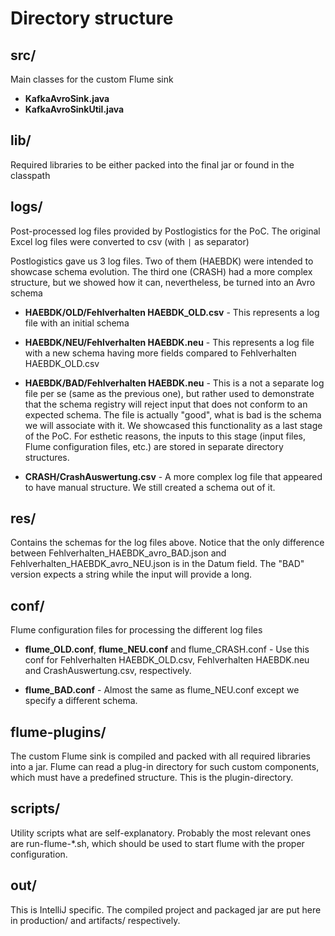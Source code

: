# Directory structure

## src/

Main classes for the custom Flume sink

- **KafkaAvroSink.java**
- **KafkaAvroSinkUtil.java**

## lib/

Required libraries to be either packed into the final jar or found in the classpath

## logs/

Post-processed log files provided by Postlogistics for the PoC. The original Excel log files were converted to csv (with `|` as separator)

Postlogistics gave us 3 log files. Two of them (HAEBDK) were intended to showcase schema evolution. The third one (CRASH) had a more complex structure, but we showed how it can, nevertheless, be turned into an Avro schema

- **HAEBDK/OLD/Fehlverhalten HAEBDK_OLD.csv** - This represents a log file with an initial schema

- **HAEBDK/NEU/Fehlverhalten HAEBDK.neu** - This represents a log file with a new schema having more fields compared to Fehlverhalten HAEBDK_OLD.csv

- **HAEBDK/BAD/Fehlverhalten HAEBDK.neu** - This is a not a separate log file per se (same as the previous one), but rather used to demonstrate that the schema registry will reject input that does not conform to an expected schema. The file is actually "good", what is bad is the schema we will associate with it. We showcased this functionality as a last stage of the PoC. For esthetic reasons, the inputs to this stage (input files, Flume configuration files, etc.) are stored in separate directory structures.

- **CRASH/CrashAuswertung.csv** - A more complex log file that appeared to have manual structure. We still created a schema out of it.

## res/
Contains the schemas for the log files above. Notice that the only difference between Fehlverhalten_HAEBDK_avro_BAD.json and Fehlverhalten_HAEBDK_avro_NEU.json is in the Datum field. The "BAD" version expects a string while the input will provide a long.

## conf/

Flume configuration files for processing the different log files

- **flume_OLD.conf**, **flume_NEU.conf** and flume_CRASH.conf  - Use this conf for Fehlverhalten HAEBDK_OLD.csv, Fehlverhalten HAEBDK.neu and CrashAuswertung.csv, respectively.

- **flume_BAD.conf** - Almost the same as flume_NEU.conf except we specify a different schema.

## flume-plugins/

The custom Flume sink is compiled and packed with all required libraries into a jar. Flume can read a plug-in directory for such custom components, which must have a predefined structure. This is the plugin-directory.

## scripts/

  Utility scripts what are self-explanatory. Probably the most relevant ones are run-flume-*.sh, which should be used to start flume with the proper configuration.

## out/

  This is IntelliJ specific. The compiled project and packaged jar are put here in production/ and artifacts/ respectively.
